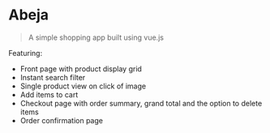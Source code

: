# Abeja

> A simple shopping app built using vue.js 

Featuring:

- Front page with product display grid
- Instant search filter
- Single product view on click of image
- Add items to cart
- Checkout page with order summary, grand total and the option to delete items
- Order confirmation page



